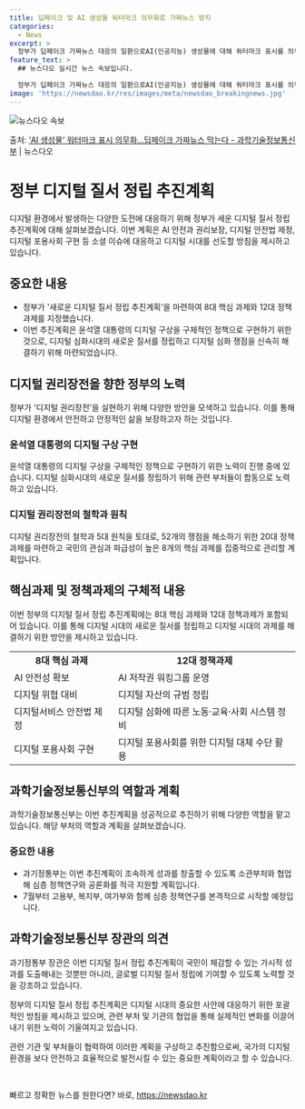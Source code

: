```yaml
---
title: 딥페이크 및 AI 생성물 워터마크 의무화로 가짜뉴스 방지
categories:
  - News
excerpt: >
  정부가 딥페이크 가짜뉴스 대응의 일환으로AI(인공지능) 생성물에 대해 워터마크 표시를 의무화하기로 했다. 이…
feature_text: >
  ## 뉴스다오 실시간 뉴스 속보입니다.

  정부가 딥페이크 가짜뉴스 대응의 일환으로AI(인공지능) 생성물에 대해 워터마크 표시를 의무화하기로 했다. 이…
image: 'https://newsdao.kr/res/images/meta/newsdao_breakingnews.jpg'
---
```


![뉴스다오 속보](https://newsdao.kr/res/images/meta/newsdao_breakingnews.jpg)

<p>출처: <a href="https://newsdao.kr/3859" rel="dofollow">‘AI 생성물’ 워터마크 표시 의무화…딥페이크 가짜뉴스 막는다 - 과학기술정보통신부</a> | 뉴스다오</p>

<h1>정부 디지털 질서 정립 추진계획</h1>
<p data-ke-size="size16">디지털 환경에서 발생하는 다양한 도전에 대응하기 위해 정부가 세운 디지털 질서 정립 추진계획에 대해 살펴보겠습니다. 이번 계획은 AI 안전과 권리보장, 디지털 안전법 제정, 디지털 포용사회 구현 등 소셜 이슈에 대응하고 디지털 시대를 선도할 방침을 제시하고 있습니다.</p>
<h2 data-ke-size="size26">중요한 내용</h2>
<ul>
	<li>정부가 '새로운 디지털 질서 정립 추진계획'을 마련하여 8대 핵심 과제와 12대 정책과제를 지정했습니다.</li>
	<li>이번 추진계획은 윤석열 대통령의 디지털 구상을 구체적인 정책으로 구현하기 위한 것으로, 디지털 심화시대의 새로운 질서를 정립하고 디지털 심화 쟁점을 신속히 해결하기 위해 마련되었습니다.</li>
</ul>
<h2 data-ke-size="size26">디지털 권리장전을 향한 정부의 노력</h2>
<p data-ke-size="size16">정부가 '디지털 권리장전'을 실현하기 위해 다양한 방안을 모색하고 있습니다. 이를 통해 디지털 환경에서 안전하고 안정적인 삶을 보장하고자 하는 것입니다.</p>
<h3>윤석열 대통령의 디지털 구상 구현</h3>
<p data-ke-size="size16">윤석열 대통령의 디지털 구상을 구체적인 정책으로 구현하기 위한 노력이 진행 중에 있습니다. 디지털 심화시대의 새로운 질서를 정립하기 위해 관련 부처들이 합동으로 노력하고 있습니다.</p>
<h3>디지털 권리장전의 철학과 원칙</h3>
<p data-ke-size="size16">디지털 권리장전의 철학과 5대 원칙을 토대로, 52개의 쟁점을 해소하기 위한 20대 정책과제를 마련하고 국민의 관심과 파급성이 높은 8개의 핵심 과제를 집중적으로 관리할 계획입니다.</p>
<h2 data-ke-size="size26">핵심과제 및 정책과제의 구체적 내용</h2>
<p data-ke-size="size16">이번 정부의 디지털 질서 정립 추진계획에는 8대 핵심 과제와 12대 정책과제가 포함되어 있습니다. 이를 통해 디지털 시대의 새로운 질서를 정립하고 디지털 시대의 과제를 해결하기 위한 방안을 제시하고 있습니다.</p>
<table>
	<tr>
		<td style="text-align: center; height: 17px;"><b>8대 핵심 과제</b></td>
		<td style="text-align: center; height: 17px;"><b>12대 정책과제</b></td>
	</tr>
	<tr>
		<td>AI 안전성 확보</td>
		<td>AI 저작권 워킹그룹 운영</td>
	</tr>
	<tr>
		<td>디지털 위협 대비</td>
		<td>디지털 자산의 규범 정립</td>
	</tr>
	<tr>
		<td>디지털서비스 안전법 제정</td>
		<td>디지털 심화에 따른 노동·교육·사회 시스템 정비</td>
	</tr>
	<tr>
		<td>디지털 포용사회 구현</td>
		<td>디지털 포용사회를 위한 디지털 대체 수단 활용</td>
	</tr>
</table>
<h2 data-ke-size="size26">과학기술정보통신부의 역할과 계획</h2>
<p data-ke-size="size16">과학기술정보통신부는 이번 추진계획을 성공적으로 추진하기 위해 다양한 역할을 맡고 있습니다. 해당 부처의 역할과 계획을 살펴보겠습니다.</p>
<h3>중요한 내용</h3>
<ul>
	<li>과기정통부는 이번 추진계획이 조속하게 성과를 창출할 수 있도록 소관부처와 협업해 심층 정책연구와 공론화를 적극 지원할 계획입니다.</li>
	<li>7월부터 고용부, 복지부, 여가부와 함께 심층 정책연구를 본격적으로 시작할 예정입니다.</li>
</ul>
<h2 data-ke-size="size26">과학기술정보통신부 장관의 의견</h2>
<p data-ke-size="size16">과기정통부 장관은 이번 디지털 질서 정립 추진계획이 국민이 체감할 수 있는 가시적 성과를 도출해내는 것뿐만 아니라, 글로벌 디지털 질서 정립에 기여할 수 있도록 노력할 것을 강조하고 있습니다.</p>
<p data-ke-size="size16">정부의 디지털 질서 정립 추진계획은 디지털 시대의 중요한 사안에 대응하기 위한 포괄적인 방침을 제시하고 있으며, 관련 부처 및 기관의 협업을 통해 실제적인 변화를 이끌어내기 위한 노력이 기울여지고 있습니다.</p>
<p data-ke-size="size16">관련 기관 및 부처들이 협력하여 이러한 계획을 구상하고 추진함으로써, 국가의 디지털 환경을 보다 안전하고 효율적으로 발전시킬 수 있는 중요한 계획이라고 할 수 있습니다.</p>
<p data-ke-size="size16">&nbsp;</p> 

빠르고 정확한 뉴스를 원한다면? 바로, <a href="https://newsdao.kr" rel="dofollow">https://newsdao.kr</a>


